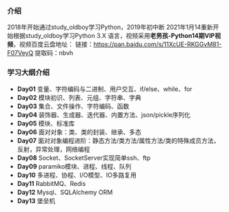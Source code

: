 ### 介绍
2018年开始通过study_oldboy学习Python，2019年初中断
2021年1月14重新开始根据study_oldboy学习Python 3.X 语言，视频采用**老男孩-Python14期VIP视频**，视频百度云盘地址：
链接：https://pan.baidu.com/s/11XcUE-RKGGvM81-F07VeyQ
提取码：nbvh


### 学习大纲介绍
- **Day01** 变量、字符编码与二进制、用户交互、if/else、while、for
- **Day02** 模块初识、列表、元组、字符串、字典
- **Day03** 集合、文件操作、字符编码、函数
- **Day04** 装饰器、生成器、迭代器、内置方法、json/pickle序列化
- **Day05** 模块、标准库
- **Day06** 面对对象：类、类的封装、继承、多态
- **Day07** 面对对象编程进阶：静态方法/类方法/属性方法/类的特殊成员方法，反射，异常处理，网络编程
- **Day08** Socket、SocketServer实现简单ssh、ftp
- **Day09** paramiko模块、进程、线程、队列
- **Day10** 多进程、协程、I/O模型、IO多路复用
- **Day11** RabbitMQ、Redis
- **Day12** Mysql、SQLAlchemy ORM
- **Day13** 堡垒机